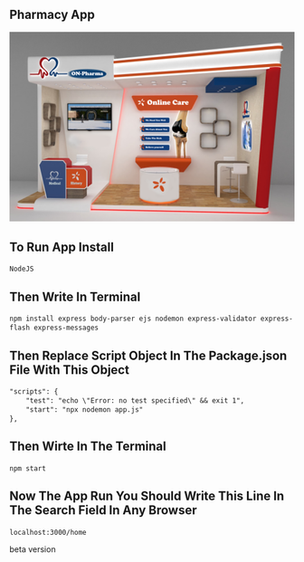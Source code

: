 Pharmacy App
-----------------------

<img src="public/images/booth.jpg">


To Run App Install
----------------------------
    NodeJS


Then Write In Terminal
----------------------------
    npm install express body-parser ejs nodemon express-validator express-flash express-messages


Then Replace Script Object In The Package.json File With This Object
-------------------------------------------------------------------------
    "scripts": {
        "test": "echo \"Error: no test specified\" && exit 1",
        "start": "npx nodemon app.js"
    },


Then Wirte In The Terminal
-----------------------------
    npm start

Now The App Run You Should Write This Line In The Search Field In Any Browser
-------------------------------------------------------------------------------
    localhost:3000/home

beta version
